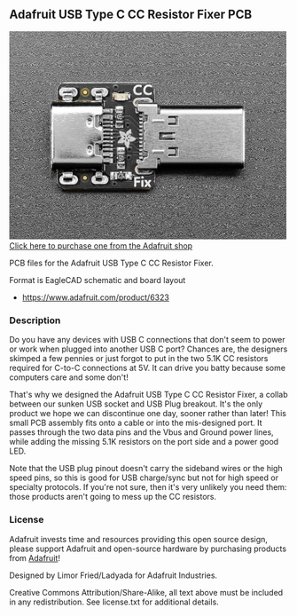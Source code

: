 ## Adafruit USB Type C CC Resistor Fixer PCB

<a href="http://www.adafruit.com/products/6323"><img src="assets/6323.jpg?raw=true" width="500px"><br/>
Click here to purchase one from the Adafruit shop</a>

PCB files for the Adafruit USB Type C CC Resistor Fixer. 

Format is EagleCAD schematic and board layout
* https://www.adafruit.com/product/6323

### Description

Do you have any devices with USB C connections that don't seem to power or work when plugged into another USB C port? Chances are, the designers skimped a few pennies or just forgot to put in the two 5.1K CC resistors required for C-to-C connections at 5V. It can drive you batty because some computers care and some don't!

That's why we designed the Adafruit USB Type C CC Resistor Fixer, a collab between our  sunken USB socket and USB Plug breakout. It's the only product we hope we can discontinue one day, sooner rather than later! This small PCB assembly fits onto a cable or into the mis-designed port. It passes through the two data pins and the Vbus and Ground power lines, while adding the missing 5.1K resistors on the port side and a power good LED.

Note that the USB plug pinout doesn't carry the sideband wires or the high speed pins, so this is good for USB charge/sync but not for high speed or specialty protocols. If you're not sure, then it's very unlikely you need them: those products aren't going to mess up the CC resistors.

### License

Adafruit invests time and resources providing this open source design, please support Adafruit and open-source hardware by purchasing products from [Adafruit](https://www.adafruit.com)!

Designed by Limor Fried/Ladyada for Adafruit Industries.

Creative Commons Attribution/Share-Alike, all text above must be included in any redistribution. 
See license.txt for additional details.
